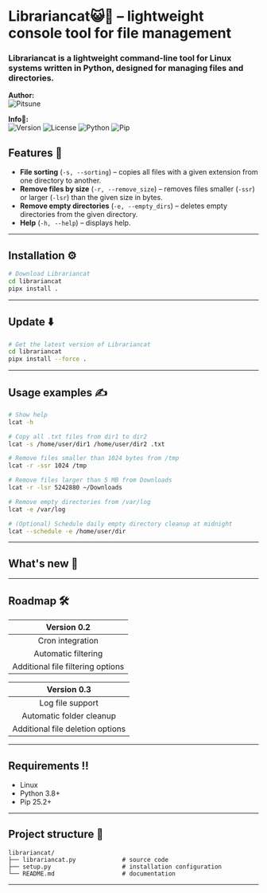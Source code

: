 # Librariancat😺📁 – lightweight console tool for file management

### Librariancat is a lightweight command-line tool for Linux systems written in Python, designed for managing files and directories.  
**Author:** \
 ![Pitsune](https://img.shields.io/badge/Pitsune🦊-purple?)

**Info📃:**\
 ![Version](https://img.shields.io/badge/version-0.1--BETA-blue)
![License](https://img.shields.io/badge/license-MIT-green)
![Python](https://img.shields.io/badge/python-3.8%2B-yellow)
![Pip](https://img.shields.io/badge/pip-25.2%2B-red)

## Features 🔧
- **File sorting** (`-s, --sorting`) – copies all files with a given extension from one directory to another.  
- **Remove files by size** (`-r, --remove_size`) – removes files smaller (`-ssr`) or larger (`-lsr`) than the given size in bytes.  
- **Remove empty directories** (`-e, --empty_dirs`) – deletes empty directories from the given directory.  
- **Help** (`-h, --help`) – displays help.  

---

## Installation ⚙️
```bash
# Download Librariancat
cd librariancat
pipx install .
```

---

## Update ⬇️
```bash
# Get the latest version of Librariancat
cd librariancat
pipx install --force .
```

---

## Usage examples ✍️
```bash
# Show help
lcat -h

# Copy all .txt files from dir1 to dir2
lcat -s /home/user/dir1 /home/user/dir2 .txt

# Remove files smaller than 1024 bytes from /tmp
lcat -r -ssr 1024 /tmp

# Remove files larger than 5 MB from Downloads
lcat -r -lsr 5242880 ~/Downloads

# Remove empty directories from /var/log
lcat -e /var/log

# (Optional) Schedule daily empty directory cleanup at midnight
lcat --schedule -e /home/user/dir
```

---

## What's new  📅

---

## Roadmap 🛠️

|       **Version 0.2**          |
:---------------------------------:|
| Cron integration                |
| Automatic filtering             |
| Additional file filtering options |

|       **Version 0.3**          |
:---------------------------------:|
| Log file support                |
| Automatic folder cleanup        |
| Additional file deletion options |

---

## Requirements ‼️
- Linux  
- Python 3.8+  
- Pip 25.2+  

---

## Project structure 📁
```
librariancat/
├── librariancat.py             # source code
├── setup.py                    # installation configuration
└── README.md                   # documentation
```

---

